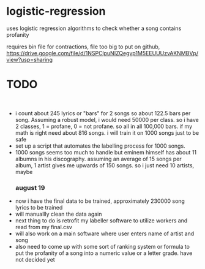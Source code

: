 # logistic-regression
uses logistic regression algorithms to check whether a song contains profanity

requires bin file for contractions, file too big to put on github, 
https://drive.google.com/file/d/1NSPClpuNIZQegvp1M5EEUUUzvAKNMBVp/view?usp=sharing


<h1>TODO</h1> <br>
<ul>
  <li>i count about 245 lyrics or "bars" for 2 songs so about 122.5 bars per song. Assuming a robust model, i would need 50000 per class. so i have 2 classes, 1 = profane, 0 = not profane. so all in all 100,000 bars. if my math is right need about 816 songs. i will train it on 1000 songs just to be safe</li>
    <li> set up a script that automates the labelling process for 1000 songs.</li>
      <li>1000 songs seems too much to handle but eminem himself has about 11 albumns in his discography. assuming an average of 15 songs per album, 1 artist gives me upwards of 150 songs. so i just need 10 artists, maybe</li>
      <h3>august 19</h3>
      <li>now i have the final data to be trained, approximately 230000 song lyrics to be trained</li>
      <li>will manuallly clean the data again</li>
      <li>next thing to do is retrofit my labeller software to utilize workers and read from my final.csv</li>
      <li>will also work on a main software where user enters name of artist and song</li>
      <li>also need to come up with some sort of ranking system or formula to put the profanity of a song into a numeric value or a letter grade. have not decided yet</li>
</ul>

